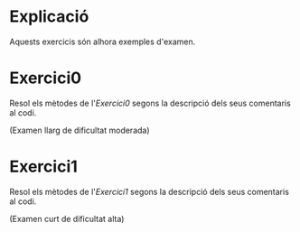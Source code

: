 
# Explicació

Aquests exercicis són alhora exemples d'examen.

# Exercici0

Resol els mètodes de l'*Exercici0* segons la descripció dels seus comentaris al codi.

(Examen llarg de dificultat moderada)

# Exercici1

Resol els mètodes de l'*Exercici1* segons la descripció dels seus comentaris al codi.

(Examen curt de dificultat alta)

